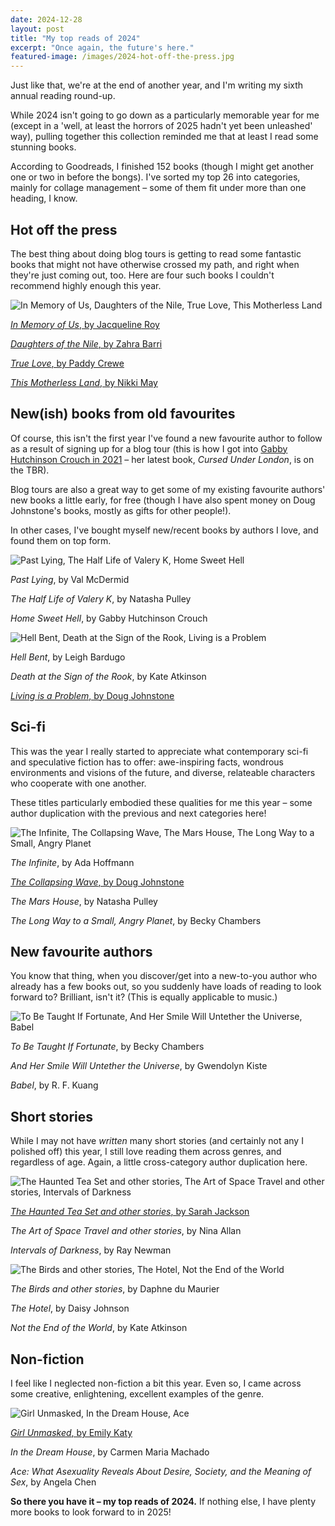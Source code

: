 ```yaml
---
date: 2024-12-28
layout: post
title: "My top reads of 2024"
excerpt: "Once again, the future's here."
featured-image: /images/2024-hot-off-the-press.jpg
---
```


Just like that, we're at the end of another year, and I'm writing my sixth annual reading round-up.

While 2024 isn't going to go down as a particularly memorable year for me (except in a 'well, at least the horrors of 2025 hadn't yet been unleashed' way), pulling together this collection reminded me that at least I read some stunning books.

According to Goodreads, I finished 152 books (though I might get another one or two in before the bongs). I've sorted my top 26 into categories, mainly for collage management &ndash; some of them fit under more than one heading, I know.

## Hot off the press

The best thing about doing blog tours is getting to read some fantastic books that might not have otherwise crossed my path, and right when they're just coming out, too. Here are four such books I couldn't recommend highly enough this year.

![In Memory of Us, Daughters of the Nile, True Love, This Motherless Land](/images/2024-hot-off-the-press.jpg)

[<cite>In Memory of Us</cite>, by Jacqueline Roy](/blog-tour-in-memory-of-us/)

[<cite>Daughters of the Nile</cite>, by Zahra Barri](/blog-tour-daughters-of-the-nile/)

[<cite>True Love</cite>, by Paddy Crewe](/blog-tour-true-love/)

[<cite>This Motherless Land</cite>, by Nikki May](/blog-tour-this-motherless-land/)

## New(ish) books from old favourites

Of course, this isn't the first year I've found a new favourite author to follow as a result of signing up for a blog tour (this is how I got into [Gabby Hutchinson Crouch in 2021](/blog-tour-wish-you-werent-here/) &ndash; her latest book, <cite>Cursed Under London</cite>, is on the TBR).

Blog tours are also a great way to get some of my existing favourite authors' new books a little early, for free (though I have also spent money on Doug Johnstone's books, mostly as gifts for other people!).

In other cases, I've bought myself new/recent books by authors I love, and found them on top form. 

![Past Lying, The Half Life of Valery K, Home Sweet Hell](/images/2024-old-favourites-1.jpg)

<cite>Past Lying</cite>, by Val McDermid

<cite>The Half Life of Valery K</cite>, by Natasha Pulley

<cite>Home Sweet Hell</cite>, by Gabby Hutchinson Crouch

![Hell Bent, Death at the Sign of the Rook, Living is a Problem](/images/2024-old-favourites-2.jpg)

<cite>Hell Bent</cite>, by Leigh Bardugo

<cite>Death at the Sign of the Rook</cite>, by Kate Atkinson

[<cite>Living is a Problem</cite>, by Doug Johnstone](/blog-tour-living-is-a-problem/)

## Sci-fi

This was the year I really started to appreciate what contemporary sci-fi and speculative fiction has to offer: awe-inspiring facts, wondrous environments and visions of the future, and diverse, relateable characters who cooperate with one another.

These titles particularly embodied these qualities for me this year &ndash; some author duplication with the previous and next categories here!

![The Infinite, The Collapsing Wave, The Mars House, The Long Way to a Small, Angry Planet](/images/2024-sci-fi.jpg)

<cite>The Infinite</cite>, by Ada Hoffmann

[<cite>The Collapsing Wave</cite>, by Doug Johnstone](/blog-tour-the-collapsing-wave/)

<cite>The Mars House</cite>, by Natasha Pulley

<cite>The Long Way to a Small, Angry Planet</cite>, by Becky Chambers

## New favourite authors

You know that thing, when you discover/get into a new-to-you author who already has a few books out, so you suddenly have loads of reading to look forward to? Brilliant, isn't it? (This is equally applicable to music.)

![To Be Taught If Fortunate, And Her Smile Will Untether the Universe, Babel](/images/2024-new-favourites.jpg)

<cite>To Be Taught If Fortunate</cite>, by Becky Chambers

<cite>And Her Smile Will Untether the Universe</cite>, by Gwendolyn Kiste

<cite>Babel</cite>, by R. F. Kuang

## Short stories

While I may not have *written* many short stories (and certainly not any I polished off) this year, I still love reading them across genres, and regardless of age. Again, a little cross-category author duplication here.

![The Haunted Tea Set and other stories, The Art of Space Travel and other stories, Intervals of Darkness](/images/2024-short-stories-1.jpg)

[<cite>The Haunted Tea Set and other stories</cite>, by Sarah Jackson](/the-haunted-tea-set-by-sarah-jackson/)

<cite>The Art of Space Travel and other stories</cite>, by Nina Allan

<cite>Intervals of Darkness</cite>, by Ray Newman

![The Birds and other stories, The Hotel, Not the End of the World](/images/2024-short-stories-2.jpg)

<cite>The Birds and other stories</cite>, by Daphne du Maurier

<cite>The Hotel</cite>, by Daisy Johnson

<cite>Not the End of the World</cite>, by Kate Atkinson

## Non-fiction

I feel like I neglected non-fiction a bit this year. Even so, I came across some creative, enlightening, excellent examples of the genre.

![Girl Unmasked, In the Dream House, Ace](/images/2024-non-fiction.jpg)

[<cite>Girl Unmasked</cite>, by Emily Katy](/blog-tour-girl-unmasked/)

<cite>In the Dream House</cite>, by Carmen Maria Machado

<cite>Ace: What Asexuality Reveals About Desire, Society, and the Meaning of Sex</cite>, by Angela Chen

**So there you have it &ndash; my top reads of 2024.** If nothing else, I have plenty more books to look forward to in 2025!